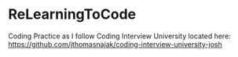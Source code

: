 # ReLearningToCode
Coding Practice as I follow Coding Interview University
located here: https://github.com/jthomasnajak/coding-interview-university-josh